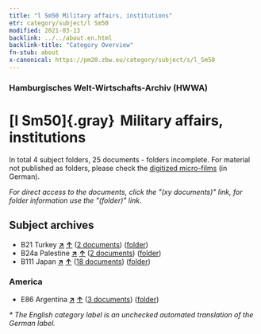 ```yaml
---
title: "l Sm50 Military affairs, institutions"
etr: category/subject/l Sm50
modified: 2021-03-13
backlink: ../../about.en.html
backlink-title: "Category Overview"
fn-stub: about
x-canonical: https://pm20.zbw.eu/category/subject/s/l_Sm50
---
```


### Hamburgisches Welt-Wirtschafts-Archiv (HWWA)
# [l Sm50]{.gray}&#8201; Military affairs, institutions&#160; 





In total 4 subject folders, 25 documents - folders incomplete.
For material not published as folders, please check the [digitized micro-films](/film/h1_sh.de.html) (in German).

_For direct access to the documents, click the "(xy documents)" link, for folder information use the "(folder)" link._

## Subject archives


- B21 Turkey [**&nearr;**](../../../geo/i/141111/about.en.html "Turkey (all folders)") [**&uarr;**](../../../geo/about.en.html#B21 "Country category system") (<a href="https://pm20.zbw.eu/dfgview/sh/141111,210041" title="about: Turkey : Military affairs, institutions" target="_blank">2 documents</a>) ([folder](../../../../folder/sh/1411xx/141111/2100xx/210041/about.en.html))
- B24a Palestine [**&nearr;**](../../../geo/i/141115/about.en.html "Palestine (all folders)") [**&uarr;**](../../../geo/about.en.html#B24a "Country category system") (<a href="https://pm20.zbw.eu/dfgview/sh/141115,210041" title="about: Palestine : Military affairs, institutions" target="_blank">2 documents</a>) ([folder](../../../../folder/sh/1411xx/141115/2100xx/210041/about.en.html))
- B111 Japan [**&nearr;**](../../../geo/i/141272/about.en.html "Japan (all folders)") [**&uarr;**](../../../geo/about.en.html#B111 "Country category system") (<a href="https://pm20.zbw.eu/dfgview/sh/141272,210041" title="about: Japan : Military affairs, institutions" target="_blank">18 documents</a>) ([folder](../../../../folder/sh/1412xx/141272/2100xx/210041/about.en.html))

### America

- E86 Argentina [**&nearr;**](../../../geo/i/141692/about.en.html "Argentina (all folders)") [**&uarr;**](../../../geo/about.en.html#E86 "Country category system") (<a href="https://pm20.zbw.eu/dfgview/sh/141692,210041" title="about: Argentina : Military affairs, institutions" target="_blank">3 documents</a>) ([folder](../../../../folder/sh/1416xx/141692/2100xx/210041/about.en.html))


_* The English category label is an unchecked automated translation of the German label._

